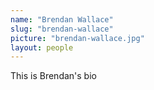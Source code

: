 ```yaml
---
name: "Brendan Wallace"
slug: "brendan-wallace"
picture: "brendan-wallace.jpg"
layout: people
---
```



This is Brendan's bio
